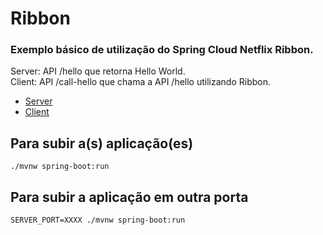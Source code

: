 # Ribbon
### Exemplo básico de utilização do Spring Cloud Netflix Ribbon.

Server: API /hello que retorna Hello World.  
Client: API /call-hello que chama a API /hello utilizando Ribbon.  

* [Server](https://github.com/TuannyRamos/Ribbon/tree/master/server)
* [Client](https://github.com/TuannyRamos/Ribbon/tree/master/client)

## Para subir a(s) aplicação(es)
```./mvnw spring-boot:run```

## Para subir a aplicação em outra porta
```SERVER_PORT=XXXX ./mvnw spring-boot:run```
